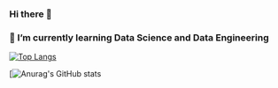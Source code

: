 ### Hi there 👋
### 🌱 I’m currently learning Data Science and Data Engineering

[![Top Langs](https://github-readme-stats.vercel.app/api/top-langs/?username=GeorgeAntono&layout=compact&theme=vision-friendly-dark)](https://github.com/anuraghazra/github-readme-stats)


[![Anurag's GitHub stats](https://github-readme-stats.vercel.app/api?username=GeorgeAntono&show_icons=true&theme=radical)

<!--
**GeorgeAntono/GeorgeAntono** is a ✨ _special_ ✨ repository because its `README.md` (this file) appears on your GitHub profile.

Here are some ideas to get you started:

- 🔭 I’m currently working on ...
- 🌱 I’m currently learning Data Science
- 👯 I’m looking to collaborate on ...
- 🤔 I’m looking for help with ...
- 💬 Ask me about ...
- 📫 How to reach me: ...
- 😄 Pronouns: ...
- ⚡ Fun fact: ...
-->
